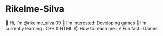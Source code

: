 # Rikelme-Silva

👋 Hi, I’m @rikelme_silva.09
👀 I’m interested: Developing games
🌱 I’m currently learning : C++ & HTML
📫 How to reach me :
⚡ Fun fact : Games
